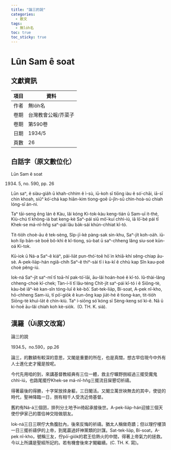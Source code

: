 ```yaml
---
title: "論三的說"
categories:
  - 散文
tags:
  - 無lo̍h名
toc: true
toc_sticky: true
---
```


# Lūn Sam ê soat

## 文獻資訊

| 項目 | 資料 |
|---|---|
| 作者 | 無lo̍h名 |
| 卷期 | 台灣教會公報/芥菜子 |
| 卷期 | 第590卷 |
| 日期 | 1934/5 |
| 頁數 | 26 |

## 白話字（原文數位化）

Lūn Sam ê soat

1934. 5, no. 590, pp. 26

Lūn saⁿ, ê siàu-gia̍h ū khah-chhim ê ì-sù, iū-koh sī tiōng iàu ê só͘-chāi, iā-sī chin khoah, siūⁿ kó͘-chá kap hiān-kim tiong-goē ū-jîn-sū chìn-hoà-sú chiah lóng-sī án-ni.

Taⁿ tāi-seng ēng lán ê Kàu, lâi kóng Ki-tok-kàu keng-tián ū Sam-uī it-thé, Kiù-chú tī khòng-iá bat keng-kè Saⁿ-pái siū mô͘-kuí chhì-iú, iā lō͘-bé pái tī Khek-se má-nî-hn̂g saⁿ-pái lâu ba̍k-sái khún-chhiat kî-tó.

Tit-tio̍h choè-āu ê tek-sèng, Si̍p-jī-kè pàng-sak sin-khu, Saⁿ-ji̍t koh-oa̍h. iū-koh li̍p bān-sè boē bô-khì ê kî-tiong, sù-bat ū saⁿ-chheng lâng siu-soé kūn-oá Ki-tok.

Kū-iok ū Ná-a Saⁿ-ê kiáⁿ, pâi-lia̍t pun-thó͘-toē hō͘ in khiā-khí sêng-chiap āu-sè. A-pek-lia̍p-hán ngiâ-chih Saⁿ-ê thiⁿ-sài tī i ka-kī ê chhù kap Sîn kau-poê choè pêng-iú.

Iok-ná Saⁿ-ji̍t saⁿ-mî tī toā-hî pak-tó͘-lāi, āu-lâi hoán-hoé ê kî-tó. Iû-thài-lâng chheng-choè kî-chek; Tàn-í-lí tī lâu-téng Chi̍t-ji̍t saⁿ-pái kî-tó i ê Siōng-tè, kàu-bé iâⁿ-kè kan-sîn tóng-luī ê kè-bô͘. Sat-tek-lia̍p, Bí-soat, A-pek nî-kho, hō-chheng Sam-iú, tī pō͘-gio̍k ê kun-ông kap jia̍t-hé ê tiong-kan, tit-tio̍h Siōng-tè khuì-la̍t ê chín-kiù. Taⁿ í-siōng só͘ kóng sī Sèng-keng só͘ kì-ê. Nā ū ki-hoē āu-lâi chiah koh kè-sio̍k.  (O. TH. K. siá).

## 漢羅（Ùi原文改寫）

論三的說

1934.5，no.590，pp.26

論三，的數額有較深的意思，又閣是重要的所在，也是真闊，想古早佮現今中外有人士進化史才攏是按呢。

今代先用咱的到，來講基督教經典有三位一體，救主佇曠野捌經過三擺受魔鬼chhì-iú，也路尾擺佇Khek-se má-nî-hn̂g三擺流目屎懇切祈禱。

得著最後的得勝，十字架放拺身軀，三日閣活。又閣立萬世袂無去的其中，使徒的時代，聖神降臨一日，捌有相千人受洗近倚基督。

舊約有Ná-á三個囝，排列分土地予in徛起承接後世。A-pek-lia̍p-hán迎接三個天使佇伊家己的厝佮神交陪做朋友。

Iok-ná三日三暝佇大魚腹肚內，後來反悔的祈禱。猶太人稱做奇蹟；但以理佇樓頂一日三擺祈禱伊的上帝，到尾贏過奸神黨類的計謀。Sat-tek-lia̍p, Bí-soat，A-pek nî-kho，號稱三友，佇pō͘-gio̍k的君王佮熱火的中間，得著上帝氣力的拯救。今以上所講是聖經所記的。若有機會後來才閣繼續。(C. TH. K. 寫)。
